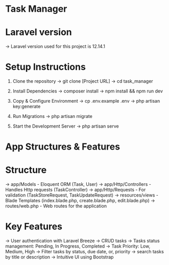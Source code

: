 # Task Manager

# Laravel version 
-> Laravel version used for this project is 12.14.1

# Setup Instructions
1. Clone the repository
-> git clone [Project URL]
-> cd task_manager

2. Install Dependencies
-> composer install
-> npm install && npm run dev

3. Copy & Configure Environment
-> cp .env.example .env
-> php artisan key:generate

4. Run Migrations
-> php artisan migrate

5. Start the Development Server
-> php artisan serve


# App Structures & Features

# Structure 
-> app/Models - Eloquent ORM (Task, User)
-> app/Http/Controllers - Handles Http requests (TaskController)
-> app/Http/Requests - For validation (TaskStoreRequest, TaskUpdateRequest)
-> resources/views - Blade Templates (index.blade.php, create.blade.php, edit.blade.php)
-> routes/web.php - Web routes for the application

# Key Features

-> User authentication with Laravel Breeze
-> CRUD tasks
-> Tasks status management: Pending, In Progress, Completed
-> Task Priority: Low, Medium, High
-> Filter tasks by status, due date, or, priority
-> search tasks by title or description
-> Intuitive UI using Bootstrap

